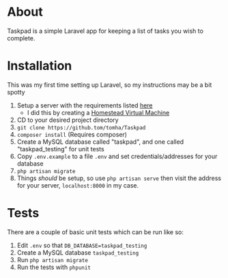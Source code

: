 # About
Taskpad is a simple Laravel app for keeping a list of tasks you wish to complete.

# Installation
This was my first time setting up Laravel, so my instructions may be a bit spotty
1. Setup a server with the requirements listed [here](https://laravel.com/docs/5.4/installation)
	- I did this by creating a [Homestead Virtual Machine](https://laravel.com/docs/5.4/homestead)
2. CD to your desired project directory
3. `git clone https://github.tom/tomha/Taskpad`
4. `composer install` (Requires composer)
5. Create a MySQL database called "taskpad", and one called "taskpad_testing" for unit tests
6. Copy `.env.example` to a file `.env` and set credentials/addresses for your database
7. `php artisan migrate`
8. Things *should* be setup, so use `php artisan serve` then visit the address for your server, `localhost:8000` in my case.

# Tests
There are a couple of basic unit tests which can be run like so:
1. Edit `.env` so that `DB_DATABASE=taskpad_testing`
2. Create a MySQL database `taskpad_testing`
3. Run `php artisan migrate`
4. Run the tests with `phpunit`

